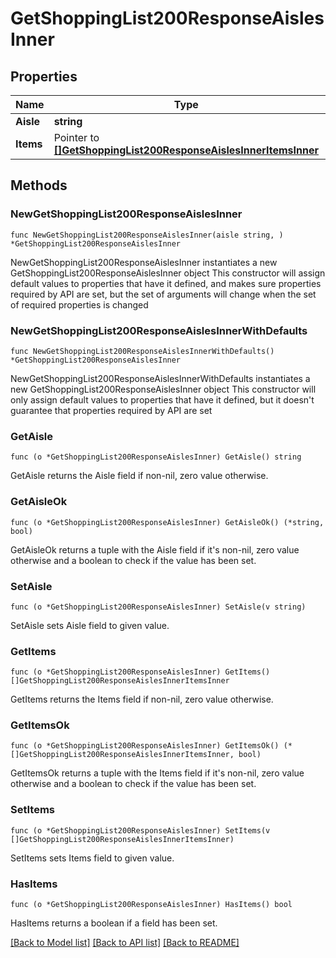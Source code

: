 # GetShoppingList200ResponseAislesInner

## Properties

Name | Type | Description | Notes
------------ | ------------- | ------------- | -------------
**Aisle** | **string** |  | 
**Items** | Pointer to [**[]GetShoppingList200ResponseAislesInnerItemsInner**](GetShoppingList200ResponseAislesInnerItemsInner.md) |  | [optional] 

## Methods

### NewGetShoppingList200ResponseAislesInner

`func NewGetShoppingList200ResponseAislesInner(aisle string, ) *GetShoppingList200ResponseAislesInner`

NewGetShoppingList200ResponseAislesInner instantiates a new GetShoppingList200ResponseAislesInner object
This constructor will assign default values to properties that have it defined,
and makes sure properties required by API are set, but the set of arguments
will change when the set of required properties is changed

### NewGetShoppingList200ResponseAislesInnerWithDefaults

`func NewGetShoppingList200ResponseAislesInnerWithDefaults() *GetShoppingList200ResponseAislesInner`

NewGetShoppingList200ResponseAislesInnerWithDefaults instantiates a new GetShoppingList200ResponseAislesInner object
This constructor will only assign default values to properties that have it defined,
but it doesn't guarantee that properties required by API are set

### GetAisle

`func (o *GetShoppingList200ResponseAislesInner) GetAisle() string`

GetAisle returns the Aisle field if non-nil, zero value otherwise.

### GetAisleOk

`func (o *GetShoppingList200ResponseAislesInner) GetAisleOk() (*string, bool)`

GetAisleOk returns a tuple with the Aisle field if it's non-nil, zero value otherwise
and a boolean to check if the value has been set.

### SetAisle

`func (o *GetShoppingList200ResponseAislesInner) SetAisle(v string)`

SetAisle sets Aisle field to given value.


### GetItems

`func (o *GetShoppingList200ResponseAislesInner) GetItems() []GetShoppingList200ResponseAislesInnerItemsInner`

GetItems returns the Items field if non-nil, zero value otherwise.

### GetItemsOk

`func (o *GetShoppingList200ResponseAislesInner) GetItemsOk() (*[]GetShoppingList200ResponseAislesInnerItemsInner, bool)`

GetItemsOk returns a tuple with the Items field if it's non-nil, zero value otherwise
and a boolean to check if the value has been set.

### SetItems

`func (o *GetShoppingList200ResponseAislesInner) SetItems(v []GetShoppingList200ResponseAislesInnerItemsInner)`

SetItems sets Items field to given value.

### HasItems

`func (o *GetShoppingList200ResponseAislesInner) HasItems() bool`

HasItems returns a boolean if a field has been set.


[[Back to Model list]](../README.md#documentation-for-models) [[Back to API list]](../README.md#documentation-for-api-endpoints) [[Back to README]](../README.md)


